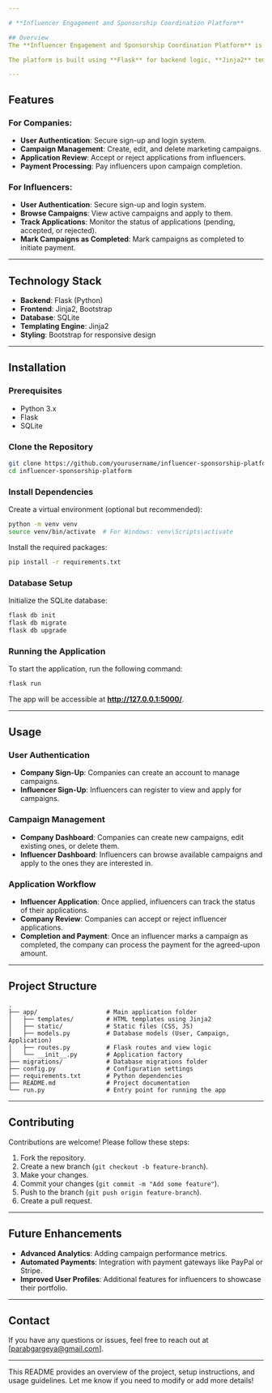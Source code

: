 ```yaml
---

# **Influencer Engagement and Sponsorship Coordination Platform**

## Overview
The **Influencer Engagement and Sponsorship Coordination Platform** is a web-based application that connects companies with influencers to manage marketing campaigns. Companies can create campaigns, review influencer applications, and process payments, while influencers can apply for campaigns, track their status, and mark them as complete.

The platform is built using **Flask** for backend logic, **Jinja2** templates for rendering HTML dynamically, **Bootstrap** for responsive UI, and **SQLite** for data storage.

---
```


## Features
### For Companies:
- **User Authentication**: Secure sign-up and login system.
- **Campaign Management**: Create, edit, and delete marketing campaigns.
- **Application Review**: Accept or reject applications from influencers.
- **Payment Processing**: Pay influencers upon campaign completion.

### For Influencers:
- **User Authentication**: Secure sign-up and login system.
- **Browse Campaigns**: View active campaigns and apply to them.
- **Track Applications**: Monitor the status of applications (pending, accepted, or rejected).
- **Mark Campaigns as Completed**: Mark campaigns as completed to initiate payment.

---

## Technology Stack
- **Backend**: Flask (Python)
- **Frontend**: Jinja2, Bootstrap
- **Database**: SQLite
- **Templating Engine**: Jinja2
- **Styling**: Bootstrap for responsive design

---

## Installation

### Prerequisites
- Python 3.x
- Flask
- SQLite

### Clone the Repository
```bash
git clone https://github.com/yourusername/influencer-sponsorship-platform.git
cd influencer-sponsorship-platform
```

### Install Dependencies
Create a virtual environment (optional but recommended):
```bash
python -m venv venv
source venv/bin/activate  # For Windows: venv\Scripts\activate
```

Install the required packages:
```bash
pip install -r requirements.txt
```

### Database Setup
Initialize the SQLite database:
```bash
flask db init
flask db migrate
flask db upgrade
```

### Running the Application
To start the application, run the following command:
```bash
flask run
```

The app will be accessible at **http://127.0.0.1:5000/**.

---

## Usage

### User Authentication
- **Company Sign-Up**: Companies can create an account to manage campaigns.
- **Influencer Sign-Up**: Influencers can register to view and apply for campaigns.

### Campaign Management
- **Company Dashboard**: Companies can create new campaigns, edit existing ones, or delete them.
- **Influencer Dashboard**: Influencers can browse available campaigns and apply to the ones they are interested in.

### Application Workflow
- **Influencer Application**: Once applied, influencers can track the status of their applications.
- **Company Review**: Companies can accept or reject influencer applications.
- **Completion and Payment**: Once an influencer marks a campaign as completed, the company can process the payment for the agreed-upon amount.

---

## Project Structure

```
.
├── app/                   # Main application folder
│   ├── templates/         # HTML templates using Jinja2
│   ├── static/            # Static files (CSS, JS)
│   ├── models.py          # Database models (User, Campaign, Application)
│   ├── routes.py          # Flask routes and view logic
│   └── __init__.py        # Application factory
├── migrations/            # Database migrations folder
├── config.py              # Configuration settings
├── requirements.txt       # Python dependencies
├── README.md              # Project documentation
└── run.py                 # Entry point for running the app
```

---

## Contributing

Contributions are welcome! Please follow these steps:

1. Fork the repository.
2. Create a new branch (`git checkout -b feature-branch`).
3. Make your changes.
4. Commit your changes (`git commit -m "Add some feature"`).
5. Push to the branch (`git push origin feature-branch`).
6. Create a pull request.

---

## Future Enhancements
- **Advanced Analytics**: Adding campaign performance metrics.
- **Automated Payments**: Integration with payment gateways like PayPal or Stripe.
- **Improved User Profiles**: Additional features for influencers to showcase their portfolio.

---

## Contact
If you have any questions or issues, feel free to reach out at [parabgargeya@gmail.com].

---

This README provides an overview of the project, setup instructions, and usage guidelines. Let me know if you need to modify or add more details!
